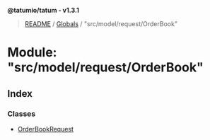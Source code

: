 **@tatumio/tatum - v1.3.1**

> [README](../README.md) / [Globals](../globals.md) / "src/model/request/OrderBook"

# Module: "src/model/request/OrderBook"

## Index

### Classes

* [OrderBookRequest](../classes/_src_model_request_orderbook_.orderbookrequest.md)
